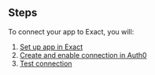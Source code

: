 ## Steps
To connect your app to Exact, you will:
1. [Set up app in Exact](#set-up-app-in-exact)
2. [Create and enable connection in Auth0](#create-and-enable-connection-in-auth0)
3. [Test connection](#test-connection)
